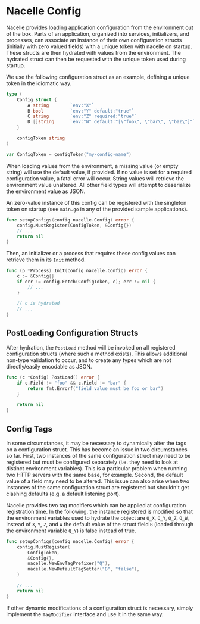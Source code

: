# Nacelle Config

Nacelle provides loading application configuration from the environment out of the
box. Parts of an application, organized into services, initializers, and processes,
can associate an instance of their own configuration structs (initially with zero
valued fields) with a unique token with nacelle on startup. These structs are then
hydrated with values from the environment. The hydrated struct can then be requested
with the unique token used during startup.

We use the following configuration struct as an example, defining a unique token in
the idiomatic way.

```go
type (
    Config struct {
        A string        `env:"X"`
        B bool          `env:"Y" default:"true"`
        C string        `env:"Z" required:"true"`
        D []string      `env:"W" default:"[\"foo\", \"bar\", \"baz\"]"`
    }

    configToken string
)

var ConfigToken = configToken("my-config-name")
```

When loading values from the environment, a missing value (or empty string) will use
the default value, if provided. If no value is set for a required configuration value,
a fatal error will occur. String values will retrieve the environment value unaltered.
All other field types will attempt to deserialize the environment value as JSON.

An zero-value instance of this config can be registered with the singleton token on
startup (see `main.go` in any of the provided sample applications).

```go
func setupConfigs(config nacelle.Config) error {
    config.MustRegister(ConfigToken, &Config{})
    // ...
    return nil
}
```

Then, an initializer or a process that requires these config values can retrieve them in
its `Init` method.

```go
func (p *Process) Init(config nacelle.Config) error {
    c := &Config{}
    if err := config.Fetch(ConfigToken, c); err != nil {
        // ...
    }

    // c is hydrated
    // ...
}
```

## PostLoading Configuration Structs

After hydration, the `PostLoad` method will be invoked on all registered configuration
structs (where such a method exists). This allows additional non-type validation to
occur, and to create any types which are not directly/easily encodable as JSON.

```go
func (c *Config) PostLoad() error {
    if c.Field != "foo" && c.Field != "bar" {
        return fmt.Errorf("field value must be foo or bar")
    }

    return nil
}
```

## Config Tags

In some circumstances, it may be necessary to dynamically alter the tags on a configuration
struct. This has become an issue in two circumstances so far. First, two instances of the
same configuration struct may need to be registered but must be configured separately
(i.e. they need to look at distinct environment variables). This is a particular problem
when running two HTTP servers with the same base, for example. Second, the default value of
a field may need to be altered. This issue can also arise when two instances of the same
configuration struct are registered but shouldn't get clashing defaults (e.g. a default
listening port).

Nacelle provides two tag modifiers which can be applied at configuration registration time.
In the following, the instance registered is modified so that the environment variables used
to hydrate the object are `Q_X`, `Q_Y`, `Q_Z`, `Q_W`, instead of `X`, `Y`, `Z`, and `W` the
default value of the struct field `B` (loaded through the environment variable `Q_Y`) is false
instead of true.

```go
func setupConfigs(config nacelle.Config) error {
    config.MustRegister(
        ConfigToken,
        &Config{},
        nacelle.NewEnvTagPrefixer("Q"),
        nacelle.NewDefaultTagSetter("B", "false"),
    )

    // ...
    return nil
}
```

If other dynamic modifications of a configuration struct is necessary, simply implement the
`TagModifier` interface and use it in the same way.
